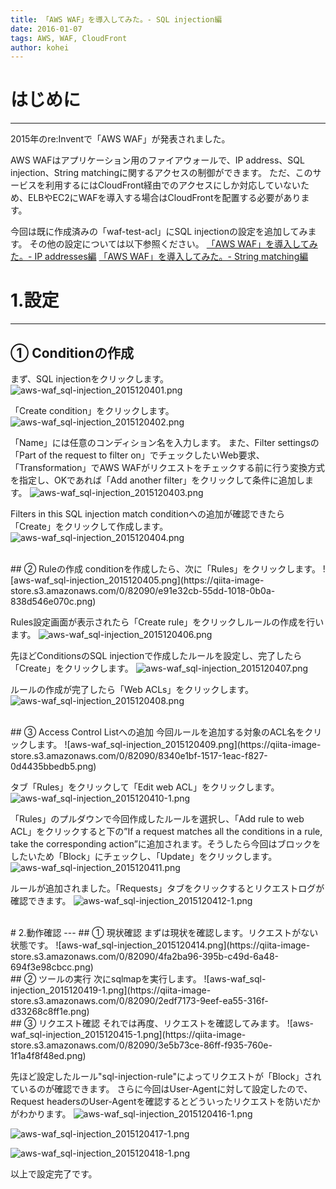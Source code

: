 ```yaml
---
title: 「AWS WAF」を導入してみた。- SQL injection編
date: 2016-01-07
tags: AWS, WAF, CloudFront
author: kohei
---
```


# はじめに
---
2015年のre:Inventで「AWS WAF」が発表されました。

AWS WAFはアプリケーション用のファイアウォールで、IP address、SQL injection、String matchingに関するアクセスの制御ができます。
ただ、このサービスを利用するにはCloudFront経由でのアクセスにしか対応していないため、ELBやEC2にWAFを導入する場合はCloudFrontを配置する必要があります。

今回は既に作成済みの「waf-test-acl」にSQL injectionの設定を追加してみます。
その他の設定については以下参照ください。
[「AWS WAF」を導入してみた。- IP addresses編](../../../2015/12/28/aws-waf-ipaddress.html)
[「AWS WAF」を導入してみた。- String matching編](http://qiita.com/kooohei/items/18b908a38a98528550e5)


# 1.設定
---
## ① Conditionの作成
まず、SQL injectionをクリックします。
![aws-waf_sql-injection_2015120401.png](https://qiita-image-store.s3.amazonaws.com/0/82090/3c0e488c-ab1e-ed97-73ef-5f8b66a183ef.png)

「Create condition」をクリックします。
![aws-waf_sql-injection_2015120402.png](https://qiita-image-store.s3.amazonaws.com/0/82090/a8744128-6c9f-e323-dc85-8ca16f70d176.png)

「Name」には任意のコンディション名を入力します。
また、Filter settingsの「Part of the request to filter on」でチェックしたいWeb要求、「Transformation」でAWS WAFがリクエストをチェックする前に行う変換方式を指定し、OKであれば「Add another filter」をクリックして条件に追加します。
![aws-waf_sql-injection_2015120403.png](https://qiita-image-store.s3.amazonaws.com/0/82090/31948ec2-c58c-a4d7-0b26-19504d9f84dd.png)

Filters in this SQL injection match conditionへの追加が確認できたら「Create」をクリックして作成します。
![aws-waf_sql-injection_2015120404.png](https://qiita-image-store.s3.amazonaws.com/0/82090/54e80d2d-720f-349a-96a5-04f6a25697ca.png)

<br>
## ② Ruleの作成
conditionを作成したら、次に「Rules」をクリックします。
![aws-waf_sql-injection_2015120405.png](https://qiita-image-store.s3.amazonaws.com/0/82090/e91e32cb-55dd-1018-0b0a-838d546e070c.png)

Rules設定画面が表示されたら「Create rule」をクリックしルールの作成を行います。
![aws-waf_sql-injection_2015120406.png](https://qiita-image-store.s3.amazonaws.com/0/82090/2c386f4c-78bb-07ae-377c-dd1112e035f6.png)

先ほどConditionsのSQL injectionで作成したルールを設定し、完了したら「Create」をクリックします。
![aws-waf_sql-injection_2015120407.png](https://qiita-image-store.s3.amazonaws.com/0/82090/4e5abd0b-ec03-3f5b-8b8c-72fc924cb72e.png)

ルールの作成が完了したら「Web ACLs」をクリックします。
![aws-waf_sql-injection_2015120408.png](https://qiita-image-store.s3.amazonaws.com/0/82090/f8f07011-cc24-5d48-9b06-b47db0383cee.png)

<br>
## ③ Access Control Listへの追加
今回ルールを追加する対象のACL名をクリックします。
![aws-waf_sql-injection_2015120409.png](https://qiita-image-store.s3.amazonaws.com/0/82090/8340e1bf-1517-1eac-f827-0d4435bbedb5.png)

タブ「Rules」をクリックして「Edit web ACL」をクリックします。
![aws-waf_sql-injection_2015120410-1.png](https://qiita-image-store.s3.amazonaws.com/0/82090/a4139ba3-e738-78b4-3ac2-3fca43ebe0a1.png)

「Rules」のプルダウンで今回作成したルールを選択し、「Add rule to web ACL」をクリックすると下の”If a request matches all the conditions in a rule, take the corresponding action”に追加されます。そうしたら今回はブロックをしたいため「Block」にチェックし、「Update」をクリックします。
![aws-waf_sql-injection_2015120411.png](https://qiita-image-store.s3.amazonaws.com/0/82090/32de316d-d008-4001-a91c-527d05e48b79.png)

ルールが追加されました。「Requests」タブをクリックするとリクエストログが確認できます。
![aws-waf_sql-injection_2015120412-1.png](https://qiita-image-store.s3.amazonaws.com/0/82090/14c360d3-19cc-0783-51aa-c583b61cc2f6.png)


<br>  
# 2.動作確認
---
## ① 現状確認
まずは現状を確認します。リクエストがない状態です。
![aws-waf_sql-injection_2015120414.png](https://qiita-image-store.s3.amazonaws.com/0/82090/4fa2ba96-395b-c49d-6a48-694f3e98cbcc.png)

<br>
## ② ツールの実行
次にsqlmapを実行します。
![aws-waf_sql-injection_2015120419-1.png](https://qiita-image-store.s3.amazonaws.com/0/82090/2edf7173-9eef-ea55-316f-d33268c8ff1e.png)

<br>
## ③ リクエスト確認
それでは再度、リクエストを確認してみます。
![aws-waf_sql-injection_2015120415-1.png](https://qiita-image-store.s3.amazonaws.com/0/82090/3e5b73ce-86ff-f935-760e-1f1a4f8f48ed.png)

先ほど設定したルール"sql-injection-rule"によってリクエストが「Block」されているのが確認できます。
さらに今回はUser-Agentに対して設定したので、Request headersのUser-Agentを確認するとどういったリクエストを防いだかがわかります。
![aws-waf_sql-injection_2015120416-1.png](https://qiita-image-store.s3.amazonaws.com/0/82090/9c7297be-2382-0036-f87a-96050f749dfe.png)

![aws-waf_sql-injection_2015120417-1.png](https://qiita-image-store.s3.amazonaws.com/0/82090/68bfd374-a6d0-6bfc-930b-9fbcb01c201a.png)

![aws-waf_sql-injection_2015120418-1.png](https://qiita-image-store.s3.amazonaws.com/0/82090/14cd9731-1cd5-6e62-a8cf-17551086c621.png)


以上で設定完了です。

